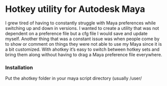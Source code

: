 Hotkey utility for Autodesk Maya
===

I grew tired of having to constantly struggle with Maya preferences while switching up and down in versions. I wanted to create a utility that was not dependent on a preference file but a cfg file I would save and update myself.
Another thing that was a constant issue was when people come by to show or comment on things they were not able to use my Maya since it is a bit customized. With ahotkey it’s easy to switch between hotkey sets and bring them along without having to drag a Maya preference file everywhere.

### Installation
Put the ahotkey folder in your maya script directory (usually /user/
